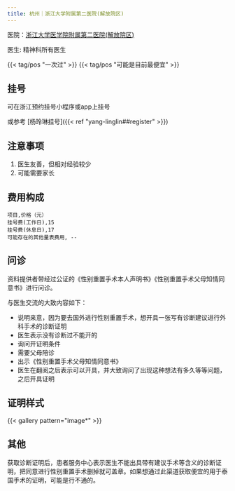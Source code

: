 ```yaml
---
title: 杭州｜浙江大学附属第二医院(解放院区)
---
```


医院：[浙江大学医学院附属第二医院(解放院区)](https://amap.com/place/B023B19TSO)

医生: 精神科所有医生

{{< tag/pos "一次过" >}}  {{< tag/pos "可能是目前最便宜" >}}

## 挂号

可在浙江预约挂号小程序或app上挂号

或参考 [杨玲琳挂号]({{< ref "yang-linglin##register" >}})

## 注意事项

1. 医生友善，但相对经验较少
1. 可能需要家长

## 费用构成

```csv
项目,价格（元）
挂号费(工作日),15
挂号费(休息日),17
可能存在的其他量表费用, --
```

## 问诊

资料提供者带经过公证的《性别重置手术本人声明书》《性别重置手术父母知情同意书》进行问诊。

与医生交流的大致内容如下：

- 说明来意，因为要去国外进行性别重置手术，想开具一张写有诊断建议进行外科手术的诊断证明
- 医生表示没有诊断过不能开的
- 询问开证明条件
- 需要父母陪诊
- 出示《性别重置手术父母知情同意书》
- 医生在翻阅之后表示可以开具，并大致询问了出现这种想法有多久等等问题，之后开具证明

## 证明样式

{{< gallery pattern="image*" >}}

## 其他

获取诊断证明后，患者服务中心表示医生不能出具带有建议手术等含义的诊断证明，把同意进行性别重置手术删掉就可盖章。如果想通过此渠道获取便宜的用于泰国手术的证明，可能是行不通的。
